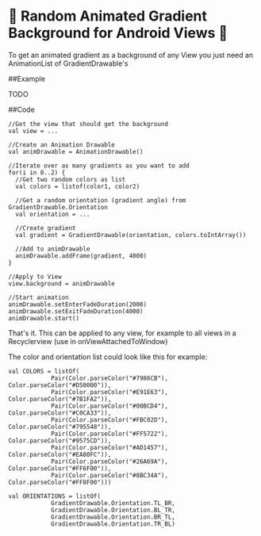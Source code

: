 # 🌈 Random Animated Gradient Background for Android Views 🌈

To get an animated gradient as a background of any View you just need an AnimationList of GradientDrawable's

##Example

TODO

##Code

```
//Get the view that should get the background
val view = ...

//Create an Animation Drawable
val animDrawable = AnimationDrawable()

//Iterate over as many gradients as you want to add
for(i in 0..2) {
  //Get two random colors as list
  val colors = listof(color1, color2)
  
  //Get a random orientation (gradient angle) from GradientDrawable.Orientation
  val orientation = ...
  
  //Create gradient
  val gradient = GradientDrawable(orientation, colors.toIntArray())
  
  //Add to animDrawable
  animDrawable.addFrame(gradient, 4000)
}

//Apply to View
view.background = animDrawable

//Start animation
animDrawable.setEnterFadeDuration(2000)
animDrawable.setExitFadeDuration(4000)
animDrawable.start()

```

That's it. This can be applied to any view, for example to all views in a Recyclerview (use in onViewAttachedToWindow)

The color and orientation list could look like this for example: 

```
val COLORS = listOf(
            Pair(Color.parseColor("#7986CB"), Color.parseColor("#D50000")),
            Pair(Color.parseColor("#E91E63"), Color.parseColor("#7B1FA2")),
            Pair(Color.parseColor("#00BCD4"), Color.parseColor("#C0CA33")),
            Pair(Color.parseColor("#FBC02D"), Color.parseColor("#795548")),
            Pair(Color.parseColor("#FF5722"), Color.parseColor("#9575CD")),
            Pair(Color.parseColor("#AD1457"), Color.parseColor("#EA80FC")),
            Pair(Color.parseColor("#26A69A"), Color.parseColor("#FF6F00")),
            Pair(Color.parseColor("#8BC34A"), Color.parseColor("#FF8F00")))
    
val ORIENTATIONS = listOf(
            GradientDrawable.Orientation.TL_BR,
            GradientDrawable.Orientation.BL_TR,
            GradientDrawable.Orientation.BR_TL,
            GradientDrawable.Orientation.TR_BL)
```
